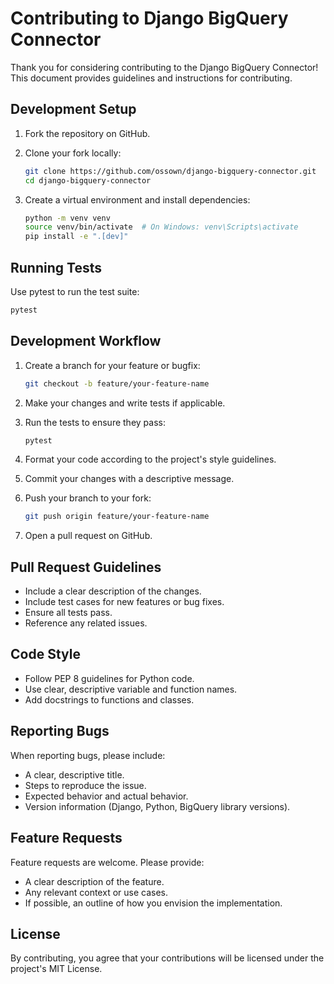 # Contributing to Django BigQuery Connector

Thank you for considering contributing to the Django BigQuery Connector! This document provides guidelines and instructions for contributing.

## Development Setup

1. Fork the repository on GitHub.

2. Clone your fork locally:
   ```bash
   git clone https://github.com/ossown/django-bigquery-connector.git
   cd django-bigquery-connector
   ```

3. Create a virtual environment and install dependencies:
   ```bash
   python -m venv venv
   source venv/bin/activate  # On Windows: venv\Scripts\activate
   pip install -e ".[dev]"
   ```

## Running Tests

Use pytest to run the test suite:

```bash
pytest
```

## Development Workflow

1. Create a branch for your feature or bugfix:
   ```bash
   git checkout -b feature/your-feature-name
   ```

2. Make your changes and write tests if applicable.

3. Run the tests to ensure they pass:
   ```bash
   pytest
   ```

4. Format your code according to the project's style guidelines.

5. Commit your changes with a descriptive message.

6. Push your branch to your fork:
   ```bash
   git push origin feature/your-feature-name
   ```

7. Open a pull request on GitHub.

## Pull Request Guidelines

- Include a clear description of the changes.
- Include test cases for new features or bug fixes.
- Ensure all tests pass.
- Reference any related issues.

## Code Style

- Follow PEP 8 guidelines for Python code.
- Use clear, descriptive variable and function names.
- Add docstrings to functions and classes.

## Reporting Bugs

When reporting bugs, please include:

- A clear, descriptive title.
- Steps to reproduce the issue.
- Expected behavior and actual behavior.
- Version information (Django, Python, BigQuery library versions).

## Feature Requests

Feature requests are welcome. Please provide:

- A clear description of the feature.
- Any relevant context or use cases.
- If possible, an outline of how you envision the implementation.

## License

By contributing, you agree that your contributions will be licensed under the project's MIT License.